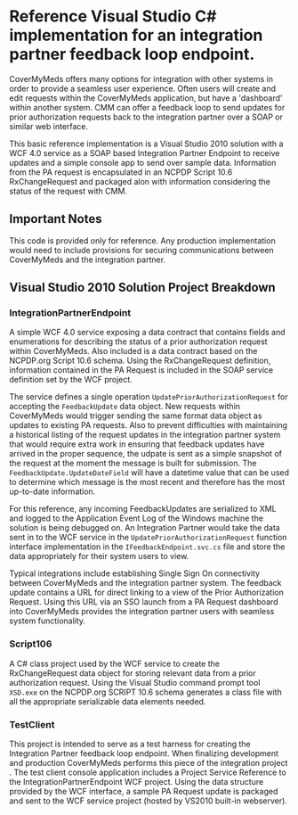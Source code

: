 # Reference Visual Studio C# implementation for an integration partner feedback loop endpoint.
CoverMyMeds offers many options for integration with other systems in order to provide a seamless user experience. Often users will create and edit requests within the CoverMyMeds application, but have a 'dashboard' within another system. CMM can offer a feedback loop to send updates for prior authorization requests back to the integration partner over a SOAP or similar web interface. 

This basic reference implementation is a Visual Studio 2010 solution with a WCF 4.0 service as a SOAP based Integration Partner Endpoint to receive updates and a simple console app to send over sample data. Information from the PA request is encapsulated in an NCPDP Script 10.6 RxChangeRequest and packaged alon with information considering the status of the request with CMM.

## Important Notes
This code is provided only for reference. Any production implementation would need to include provisions for securing communications between CoverMyMeds and the integration partner.
## Visual Studio 2010 Solution Project Breakdown
### IntegrationPartnerEndpoint
A simple WCF 4.0 service exposing a data contract that contains fields and enumerations for describing the status of a prior authorization request within CoverMyMeds. Also included is a data contract based on the NCPDP.org Script 10.6 schema. Using the RxChangeRequest definition, information contained in the PA Request is included in the SOAP service definition set by the WCF project.

The service defines a single operation `UpdatePriorAuthorizationRequest` for accepting the `FeedbackUpdate` data object. New requests within CoverMyMeds would trigger sending the same format data object as updates to existing PA requests. Also to prevent difficulties with maintaining a historical listing of the request updates in the integration partner system that would require extra work in ensuring that feedback updates have arrived in the proper sequence, the udpate is sent as a simple snapshot of the request at the moment the message is built for submission. The `FeedbackUpdate.UpdateDateField` will have a datetime value that can be used to determine which message is the most recent and therefore has the most up-to-date information.

For this reference, any incoming FeedbackUpdates are serialized to XML and logged to the Application Event Log of the Windows machine the solution is being debugged on. An Integration Partner would take the data sent in to the WCF service in the `UpdatePriorAuthorizationRequest` function interface implementation in the `IFeedbackEndpoint.svc.cs` file and store the data appropriately for their system users to view.

Typical integrations include establishing Single Sign On connectivity between CoverMyMeds and the integration partner system. The feedback update contains a URL for direct linking to a view of the Prior Authorization Request. Using this URL via an SSO launch from a PA Request dashboard into CoverMyMeds provides the integration partner users with seamless system functionality.
### Script106
A C# class project used by the WCF service to create the RxChangeRequest data object for storing relevant data from a prior authorization request. Using the Visual Studio command prompt tool `XSD.exe` on the NCPDP.org SCRIPT 10.6 schema generates a class file with all the appropriate serializable data elements needed.
### TestClient
This project is intended to serve as a test harness for creating the Integration Partner feedback loop endpoint. When finalizing development and production CoverMyMeds performs this piece of the integration project . The test client console application includes a Project Service Reference to the IntegrationPartnerEndpoint WCF project. Using the data structure provided by the WCF interface, a sample PA Request update is packaged and sent to the WCF service project (hosted by VS2010 built-in webserver). 
